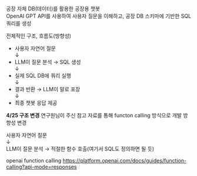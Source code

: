 공장 자체 DB(데이터)를 활용한 공장용 챗봇  
OpenAI GPT API를 사용하여 사용자 질문을 이해하고, 공장 DB 스키마에 기반한 SQL 쿼리를 생성

전체적인 구조, 흐름도(방향성)

- 사용자 자연어 질문  
  ↓  
- LLM이 질문 분석 → SQL 생성  
  ↓  
- 실제 SQL DB에 쿼리 실행  
  ↓  
- 결과 반환 → LLM이 말로 포장  
  ↓  
- 최종 챗봇 응답 제공

**4/25 구조 변경**
연구원님이 주신 참고 자료를 통해 functon calling 방식으로 개발 방향성 변경

사용자 자연어 질문  
  ↓  
LLM이 질문 분석 → 적절한 함수 호출(여기서 SQL도 정의하면 될 듯)

openai function calling
https://platform.openai.com/docs/guides/function-calling?api-mode=responses